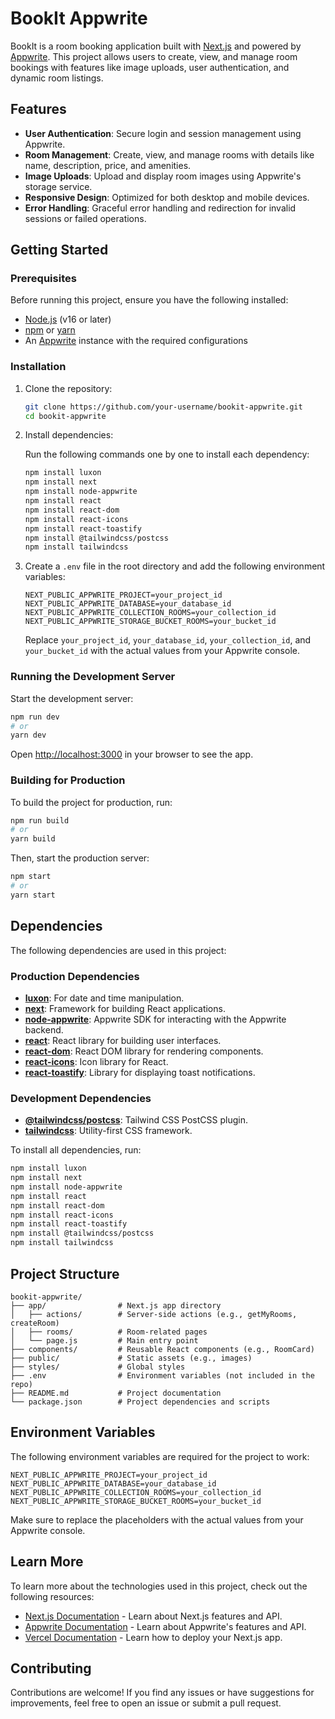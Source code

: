 # BookIt Appwrite

BookIt is a room booking application built with [Next.js](https://nextjs.org) and powered by [Appwrite](https://appwrite.io). This project allows users to create, view, and manage room bookings with features like image uploads, user authentication, and dynamic room listings.

## Features

- **User Authentication**: Secure login and session management using Appwrite.
- **Room Management**: Create, view, and manage rooms with details like name, description, price, and amenities.
- **Image Uploads**: Upload and display room images using Appwrite's storage service.
- **Responsive Design**: Optimized for both desktop and mobile devices.
- **Error Handling**: Graceful error handling and redirection for invalid sessions or failed operations.

## Getting Started

### Prerequisites

Before running this project, ensure you have the following installed:

- [Node.js](https://nodejs.org/) (v16 or later)
- [npm](https://www.npmjs.com/) or [yarn](https://yarnpkg.com/)
- An [Appwrite](https://appwrite.io) instance with the required configurations

### Installation

1. Clone the repository:

    ```bash
    git clone https://github.com/your-username/bookit-appwrite.git
    cd bookit-appwrite
    ```

2. Install dependencies:

    Run the following commands one by one to install each dependency:

    ```bash
    npm install luxon
    npm install next
    npm install node-appwrite
    npm install react
    npm install react-dom
    npm install react-icons
    npm install react-toastify
    npm install @tailwindcss/postcss
    npm install tailwindcss
    ```

3. Create a `.env` file in the root directory and add the following environment variables:

    ```env
    NEXT_PUBLIC_APPWRITE_PROJECT=your_project_id
    NEXT_PUBLIC_APPWRITE_DATABASE=your_database_id
    NEXT_PUBLIC_APPWRITE_COLLECTION_ROOMS=your_collection_id
    NEXT_PUBLIC_APPWRITE_STORAGE_BUCKET_ROOMS=your_bucket_id
    ```

    Replace `your_project_id`, `your_database_id`, `your_collection_id`, and `your_bucket_id` with the actual values from your Appwrite console.

### Running the Development Server

Start the development server:

```bash
npm run dev
# or
yarn dev
```

Open [http://localhost:3000](http://localhost:3000) in your browser to see the app.

### Building for Production

To build the project for production, run:

```bash
npm run build
# or
yarn build
```

Then, start the production server:

```bash
npm start
# or
yarn start
```

## Dependencies

The following dependencies are used in this project:

### Production Dependencies

- **[luxon](https://moment.github.io/luxon/)**: For date and time manipulation.
- **[next](https://nextjs.org/)**: Framework for building React applications.
- **[node-appwrite](https://github.com/appwrite/sdk-for-node)**: Appwrite SDK for interacting with the Appwrite backend.
- **[react](https://reactjs.org/)**: React library for building user interfaces.
- **[react-dom](https://reactjs.org/docs/react-dom.html)**: React DOM library for rendering components.
- **[react-icons](https://react-icons.github.io/react-icons/)**: Icon library for React.
- **[react-toastify](https://fkhadra.github.io/react-toastify/)**: Library for displaying toast notifications.

### Development Dependencies

- **[@tailwindcss/postcss](https://tailwindcss.com/docs/installation)**: Tailwind CSS PostCSS plugin.
- **[tailwindcss](https://tailwindcss.com/)**: Utility-first CSS framework.

To install all dependencies, run:

```bash
npm install luxon
npm install next
npm install node-appwrite
npm install react
npm install react-dom
npm install react-icons
npm install react-toastify
npm install @tailwindcss/postcss
npm install tailwindcss
```

## Project Structure

```
bookit-appwrite/
├── app/                # Next.js app directory
│   ├── actions/        # Server-side actions (e.g., getMyRooms, createRoom)
│   ├── rooms/          # Room-related pages
│   └── page.js         # Main entry point
├── components/         # Reusable React components (e.g., RoomCard)
├── public/             # Static assets (e.g., images)
├── styles/             # Global styles
├── .env                # Environment variables (not included in the repo)
├── README.md           # Project documentation
└── package.json        # Project dependencies and scripts
```

## Environment Variables

The following environment variables are required for the project to work:

```env
NEXT_PUBLIC_APPWRITE_PROJECT=your_project_id
NEXT_PUBLIC_APPWRITE_DATABASE=your_database_id
NEXT_PUBLIC_APPWRITE_COLLECTION_ROOMS=your_collection_id
NEXT_PUBLIC_APPWRITE_STORAGE_BUCKET_ROOMS=your_bucket_id
```

Make sure to replace the placeholders with the actual values from your Appwrite console.

## Learn More

To learn more about the technologies used in this project, check out the following resources:

- [Next.js Documentation](https://nextjs.org/docs) - Learn about Next.js features and API.
- [Appwrite Documentation](https://appwrite.io/docs) - Learn about Appwrite's features and API.
- [Vercel Documentation](https://vercel.com/docs) - Learn how to deploy your Next.js app.

## Contributing

Contributions are welcome! If you find any issues or have suggestions for improvements, feel free to open an issue or submit a pull request.